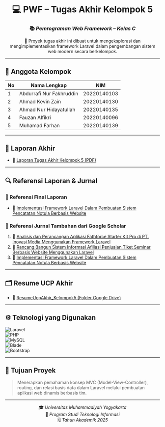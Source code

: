 <div align="center">

# 💻 PWF – Tugas Akhir Kelompok 5  
### 📚 *Pemrograman Web Framework – Kelas C*

</div>

<p align="center">
  🚀 Proyek tugas akhir ini dibuat untuk mengeksplorasi dan mengimplementasikan framework Laravel dalam pengembangan sistem web modern secara berkelompok.
</p>

---

## 👥 Anggota Kelompok

| No | Nama Lengkap                   | NIM            |
|----|--------------------------------|----------------|
| 1  | Abdurrafi Nur Fakhruddin       | 20220140103    |
| 2  | Ahmad Kevin Zain               | 20220140130    |
| 3  | Ahmad Nur Hidayatullah         | 20220140135    |
| 4  | Fauzan Alfikri                 | 20220140096    |
| 5  | Muhamad Farhan                 | 20220140139    |

---

## 📄 Laporan Akhir

- 📝 [Laporan Tugas Akhir Kelompok 5 (PDF)](https://drive.google.com/file/d/1FmDBTItooNFUL2yKCo1g7CWGIdL-mPIL/view?usp=drive_link)

---

## 🔍 Referensi Laporan & Jurnal

### 📗 Referensi Final Laporan
- 📙 [Implementasi Framework Laravel Dalam Pembuatan Sistem Pencatatan Notula Berbasis Website](https://ejournal.undip.ac.id/index.php/jsinbis/article/view/45297)

### 📘 Referensi Jurnal Tambahan dari Google Scholar
1. 📘 [Analisis dan Perancangan Aplikasi Fathforce Starter Kit Pro di PT. Inovasi Media Menggunakan Framework Laravel](https://openjournal.unpam.ac.id/index.php/JTSI/article/view/35656)  
2. 📗 [Rancang Bangun Sistem Informasi Afiliasi Penjualan Tiket Seminar Berbasis Website Menggunakan Laravel](https://jtiik.ub.ac.id/index.php/jtiik/article/view/1466)  
3. 📙 [Implementasi Framework Laravel Dalam Pembuatan Sistem Pencatatan Notula Berbasis Website](https://ejournal.undip.ac.id/index.php/jsinbis/article/view/45297)

---

## 🗂️ Resume UCP Akhir

- 📁 [ResumeUcpAkhir_Kelompok5 (Folder Google Drive)](https://drive.google.com/drive/folders/1PTxoQA7fMcHRpkjKvIKkgjohTjtZmBkU?usp=sharing)

---

## ⚙️ Teknologi yang Digunakan

![Laravel](https://img.shields.io/badge/Laravel-8.x-red?style=for-the-badge&logo=laravel)  
![PHP](https://img.shields.io/badge/PHP-%5E8.0-blue?style=for-the-badge&logo=php)  
![MySQL](https://img.shields.io/badge/MySQL-8.x-orange?style=for-the-badge&logo=mysql)  
![Blade](https://img.shields.io/badge/Blade-Laravel%20Template-red?style=for-the-badge&logo=laravel)  
![Bootstrap](https://img.shields.io/badge/Bootstrap-5-purple?style=for-the-badge&logo=bootstrap)

---

## 🧠 Tujuan Proyek

> Menerapkan pemahaman konsep MVC (Model-View-Controller), routing, dan relasi basis data dalam Laravel melalui pembuatan aplikasi web dinamis berbasis tim.

---

<div align="center">

🎓 *Universitas Muhammadiyah Yogyakarta*  
🧾 *Program Studi Teknologi Informasi*  
🗓️ *Tahun Akademik 2025*

</div>
